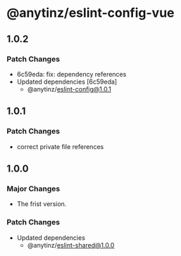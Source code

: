 # @anytinz/eslint-config-vue

## 1.0.2

### Patch Changes

- 6c59eda: fix: dependency references
- Updated dependencies [6c59eda]
  - @anytinz/eslint-config@1.0.1

## 1.0.1

### Patch Changes

- correct private file references

## 1.0.0

### Major Changes

- The frist version.

### Patch Changes

- Updated dependencies
  - @anytinz/eslint-shared@1.0.0
